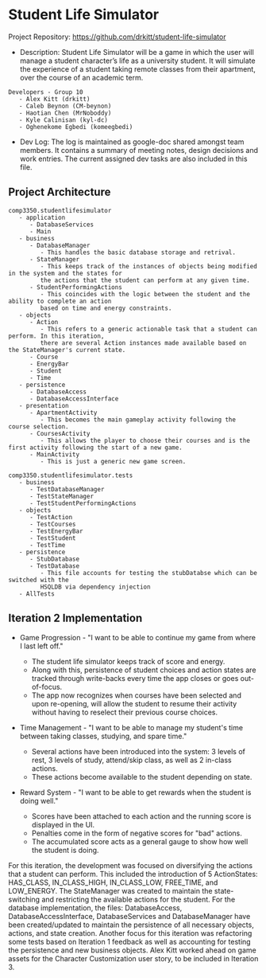 # Student Life Simulator
Project Repository: https://github.com/drkitt/student-life-simulator

* Description: Student Life Simulator will be a game in which the user will manage a student character’s life as a university student. It will simulate the experience of a student taking remote classes from their apartment, over the course of an academic term.

```
Developers - Group 10
   - Alex Kitt (drkitt)
   - Caleb Beynon (CM-beynon)
   - Haotian Chen (MrNoboddy)
   - Kyle Calinisan (kyl-dc)
   - Oghenekome Egbedi (komeegbedi)
```

* Dev Log: The log is maintained as google-doc shared amongst team members. It contains a summary of meeting notes, design decisions and work entries. The current assigned dev tasks are also included in this file.

## Project Architecture
```
comp3350.studentlifesimulator
   - application
      - DatabaseServices
      - Main
   - business
      - DatabaseManager
         - This handles the basic database storage and retrival.
      - StateManager
         - This keeps track of the instances of objects being modified in the system and the states for
         the actions that the student can perform at any given time.
      - StudentPerformingActions
         - This coincides with the logic between the student and the ability to complete an action 
         based on time and energy constraints.
   - objects
      - Action 
         - This refers to a generic actionable task that a student can perform. In this iteration, 
         there are several Action instances made available based on the StateManager's current state.
      - Course
      - EnergyBar
      - Student
      - Time
   - persistence
      - DatabaseAccess
      - DatabaseAccessInterface
   - presentation
      - ApartmentActivity
         - This becomes the main gameplay activity following the course selection.
      - CoursesActivity
         - This allows the player to choose their courses and is the first activity following the start of a new game.
      - MainActivity
         - This is just a generic new game screen.

comp3350.studentlifesimulator.tests
   - business
      - TestDatabaseManager
      - TestStateManager
      - TestStudentPerformingActions
   - objects
      - TestAction
      - TestCourses
      - TestEnergyBar
      - TestStudent
      - TestTime
   - persistence
      - StubDatabase
      - TestDatabase
         - This file accounts for testing the stubDatabse which can be switched with the
         HSQLDB via dependency injection
   - AllTests
```

## Iteration 2 Implementation
* Game Progression - "I want to be able to continue my game from where I last left off."
   - The student life simulator keeps track of score and energy.
   - Along with this, persistence of student choices and action states are tracked through write-backs every time the app closes or goes out-of-focus.
   - The app now recognizes when courses have been selected and upon re-opening, will allow the student to resume their activity without having to reselect their previous course choices.
   
* Time Management - "I want to be able to manage my student's time between taking classes, studying, and spare time."
   - Several actions have been introduced into the system: 3 levels of rest, 3 levels of study, attend/skip class, as well as 2 in-class actions.
   - These actions become available to the student depending on state.

* Reward System - "I want to be able to get rewards when the student is doing well."
   - Scores have been attached to each action and the running score is displayed in the UI.
   - Penalties come in the form of negative scores for "bad" actions.
   - The accumulated score acts as a general gauge to show how well the student is doing.

For this iteration, the development was focused on diversifying the actions that a student can perform. This included the introduction of 5 ActionStates: HAS_CLASS, IN_CLASS_HIGH, IN_CLASS_LOW, FREE_TIME, and LOW_ENERGY.
The StateManager was created to maintain the state-switching and restricting the available actions for the student.
For the database implementation, the files: DatabaseAccess, DatabaseAccessInterface, DatabaseServices and DatabaseManager have been created/updated to maintain the persistence of all necessary objects, actions, and state creation.
Another focus for this iteration was refactoring some tests based on Iteration 1 feedback as well as accounting for testing the persistence and new business objects.
Alex Kitt worked ahead on game assets for the Character Customization user story, to be included in Iteration 3.